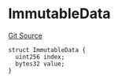 # ImmutableData
[Git Source](https://github.com/matter-labs/zksync-contracts/blob/c6e73735b89a4b474234f6471e326125c9069f15/contracts/system-contracts/interfaces/IImmutableSimulator.sol)


```solidity
struct ImmutableData {
  uint256 index;
  bytes32 value;
}
```

